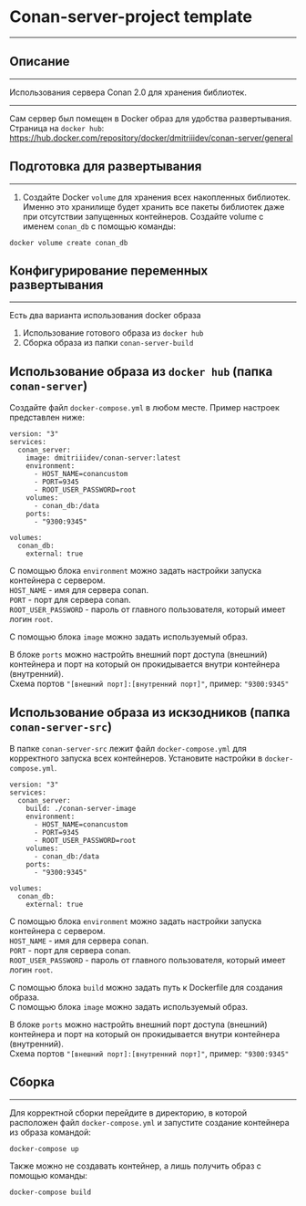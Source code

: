 # Conan-server-project template
___
## Описание
___
Использования сервера Conan 2.0 для хранения библиотек.
___
Сам сервер был помещен в Docker образ для удобства развертывания.  
Страница на ```docker hub```: https://hub.docker.com/repository/docker/dmitriiidev/conan-server/general
## Подготовка для развертывания
___
1. Создайте Docker ```volume``` для хранения всех накопленных библиотек.
Именно это хранилище будет хранить все пакеты библиотек даже при отсутствии запущенных контейнеров.
Создайте volume с именем ```conan_db``` с помощью команды:
```
docker volume create conan_db
```

## Конфигурирование переменных развертывания
___
Есть два варианта использования docker образа
1. Использование готового образа из ```docker hub```
1. Сборка образа из папки ```conan-server-build```

## Использование образа из ```docker hub``` (папка ```conan-server```)
Создайте файл ```docker-compose.yml``` в любом месте. 
Пример настроек представлен ниже:
```
version: "3"
services:
  conan_server:
    image: dmitriiidev/conan-server:latest
    environment:
      - HOST_NAME=conancustom
      - PORT=9345
      - ROOT_USER_PASSWORD=root
    volumes:
      - conan_db:/data
    ports:
      - "9300:9345"

volumes:
  conan_db:
    external: true
```

С помощью блока ```environment``` можно задать настройки запуска контейнера с сервером.  
```HOST_NAME``` - имя для сервера conan.  
```PORT``` - порт для сервера conan.  
```ROOT_USER_PASSWORD``` - пароль от главного пользователя, который имеет логин ```root```.

С помощью блока ```image``` можно задать используемый образ.  

В блоке ```ports``` можно настройть внешний порт доступа (внешний) контейнера
и порт на который он прокидывается внутри контейнера (внутренний).  
Схема портов ```"[внешний порт]:[внутренний порт]"```, пример: ```"9300:9345"```

## Использование образа из искзодников (папка ```conan-server-src```)
В папке ```conan-server-src``` лежит файл ```docker-compose.yml``` для корректного запуска всех контейнеров.
Установите настройки в ```docker-compose.yml```.

```
version: "3"
services:
  conan_server:
    build: ./conan-server-image
    environment:
      - HOST_NAME=conancustom
      - PORT=9345
      - ROOT_USER_PASSWORD=root
    volumes:
      - conan_db:/data
    ports:
      - "9300:9345"

volumes:
  conan_db:
    external: true
```

С помощью блока ```environment``` можно задать настройки запуска контейнера с сервером.  
```HOST_NAME``` - имя для сервера conan.  
```PORT``` - порт для сервера conan.  
```ROOT_USER_PASSWORD``` - пароль от главного пользователя, который имеет логин ```root```.

С помощью блока ```build``` можно задать путь к Dockerfile для создания образа.  
С помощью блока ```image``` можно задать используемый образ.  

В блоке ```ports``` можно настройть внешний порт доступа (внешний) контейнера
и порт на который он прокидывается внутри контейнера (внутренний).  
Схема портов ```"[внешний порт]:[внутренний порт]"```, пример: ```"9300:9345"```

## Сборка
___
Для корректной сборки перейдите в директорию, в которой расположен файл ```docker-compose.yml```
и запустите создание контейнера из образа командой:
```
docker-compose up
```
Также можно не создавать контейнер, а лишь получить образ с помощью команды:
```
docker-compose build
```